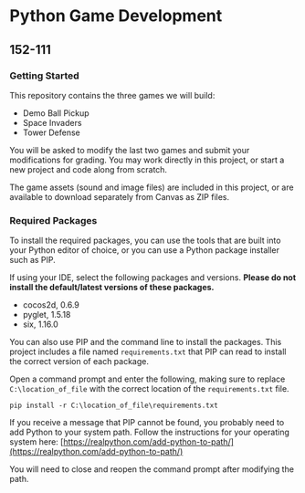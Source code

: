 # Python Game Development
## 152-111

### Getting Started
This repository contains the three games we will build:

- Demo Ball Pickup
- Space Invaders
- Tower Defense

You will be asked to modify the last two games and submit your modifications for grading. You may work directly in this project, or start a new project and code along from scratch.

The game assets (sound and image files) are included in this project, or are available to download separately from Canvas as ZIP files.

### Required Packages
To install the required packages, you can use the tools that are built into your Python editor of choice, or you can use a Python package installer such as PIP.

If using your IDE, select the following packages and versions. **Please do not install the default/latest versions of these packages.**

- cocos2d, 0.6.9
- pyglet, 1.5.18
- six, 1.16.0

You can also use PIP and the command line to install the packages. This project includes a file named `requirements.txt` that PIP can read to install the correct version of each package.

Open a command prompt and enter the following, making sure to replace `C:\location_of_file` with the correct location of the `requirements.txt` file.

`pip install -r C:\location_of_file\requirements.txt`

If you receive a message that PIP cannot be found, you probably need to add Python to your system path. Follow the instructions for your operating system here: [https://realpython.com/add-python-to-path/](https://realpython.com/add-python-to-path/)

You will need to close and reopen the command prompt after modifying the path.